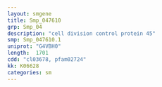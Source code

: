 ```yaml
---
layout: smgene
title: Smp_047610
grp: Smp_04
description: "cell division control protein 45"
smp: Smp_047610.1
uniprot: "G4VBH0"
length:  1701
cdd: "cl03678, pfam02724"
kk: K06628
categories: sm
---
```

